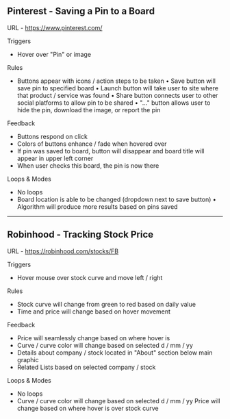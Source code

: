Pinterest - Saving a Pin to a Board
---
URL - https://www.pinterest.com/

Triggers 
- Hover over "Pin" or image

Rules
- Buttons appear with icons / action steps to be taken
	• Save button will save pin to specified board 
	• Launch button will take user to site where that product / service was found
	• Share button connects user to other social platforms to allow pin to be shared 
	• "…" button allows user to hide the pin, download the image, or report the pin 

Feedback
- Buttons respond on click 
- Colors of buttons enhance / fade when hovered over 
- If pin was saved to board, button will disappear and board title will appear in upper left corner
- When user checks this board, the pin is now there

Loops & Modes
- No loops
- Board location is able to be changed (dropdown next to save button) 
	• Algorithm will produce more results based on pins saved 

-----

Robinhood - Tracking Stock Price 
---

URL - https://robinhood.com/stocks/FB

Triggers 
- Hover mouse over stock curve and move left / right 

Rules 
- Stock curve will change from green to red based on daily value
- Time and price will change based on hover movement

Feedback
- Price will seamlessly change based on where hover is 
- Curve / curve color will change based on selected d / mm / yy
- Details about company / stock located in "About" section below main graphic
- Related Lists based on selected company / stock

Loops & Modes 
- No loops
- Curve / curve color will change based on selected d / mm / yy
Price will change based on where hover is over stock curve
